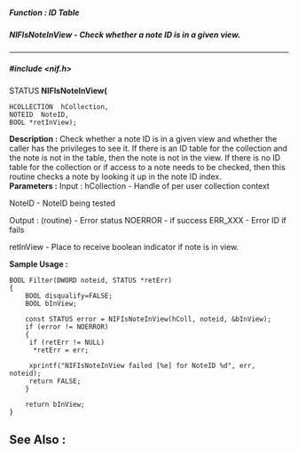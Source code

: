 ##### Function : ID Table
##### NIFIsNoteInView - Check whether a note ID is in a given view.
---
##### #include <nif.h>
STATUS **NIFIsNoteInView(**

	HCOLLECTION  hCollection,
	NOTEID  NoteID,
	BOOL *retInView);
**Description :**
Check whether a note ID is in a given view and whether the caller has the 
privileges to see it. If there is an ID table for the collection and the note 
is not in the table, then the note is not in the view. If  there is no ID table 
for the collection or if access to a note needs to be checked, then this 
routine checks a note by looking it up in the note ID index.  
**Parameters :**
Input :
hCollection  -  Handle of per user collection context

NoteID  -  NoteID being tested

Output :
(routine)  -  Error status
NOERROR - if success
ERR_XXX - Error ID if fails


retInView  -  Place to receive boolean indicator if note is in view.

**Sample Usage :**
```
BOOL Filter(DWORD noteid, STATUS *retErr)
{
	BOOL disqualify=FALSE;
	BOOL bInView;
	
	const STATUS error = NIFIsNoteInView(hColl, noteid, &bInView);
	if (error != NOERROR)
	{
	 if (retErr != NULL)
	  *retErr = err;

	 xprintf("NIFIsNoteInView failed [%e] for NoteID %d", err, noteid);
	 return FALSE;
	}
	
	return bInView;
}
```
**See Also :**
[](D:/md_files/.md)
---
